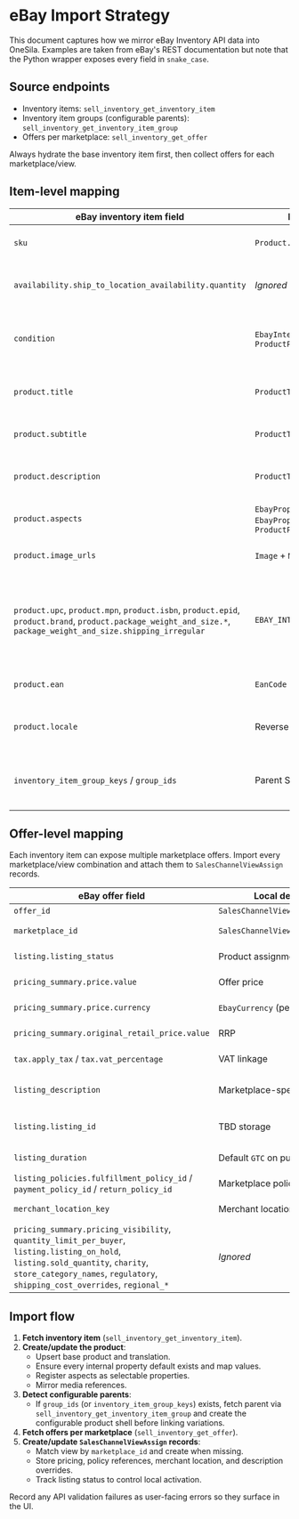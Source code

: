# eBay Import Strategy

This document captures how we mirror eBay Inventory API data into OneSila. Examples are taken from eBay's REST documentation but note that the Python wrapper exposes every field in `snake_case`.

## Source endpoints

* Inventory items: `sell_inventory_get_inventory_item`
* Inventory item groups (configurable parents): `sell_inventory_get_inventory_item_group`
* Offers per marketplace: `sell_inventory_get_offer`

Always hydrate the base inventory item first, then collect offers for each marketplace/view.

## Item-level mapping

| eBay inventory item field | Local destination | Notes |
| --- | --- | --- |
| `sku` | `Product.sku` | Primary identifier for the product/variation. |
| `availability.ship_to_location_availability.quantity` | _Ignored_ | Reserved for future structural work; currently dropped. |
| `condition` | `EbayInternalProperty` → `ProductProperty` | Persist under the internal defaults namespace so the value becomes a local property. |
| `product.title` | `ProductTranslation.name` | Limit to 80 characters to respect eBay constraints. |
| `product.subtitle` | `ProductTranslation.subtitle` | **New** field required on translation model. |
| `product.description` | `ProductTranslation.description` | Use marketplace or language specific translation. |
| `product.aspects` | `EbayProperty` + `EbayPropertySelectValue` → `ProductProperty` | Persist keyed aspects and selected values. |
| `product.image_urls` | `Image` + `MediaAssociation` | Download/register each media reference. |
| `product.upc`, `product.mpn`, `product.isbn`, `product.epid`, `product.brand`, `product.package_weight_and_size.*`, `package_weight_and_size.shipping_irregular` | `EBAY_INTERNAL_PROPERTY_DEFAULTS` | Create dedicated internal property keys for each attribute; map values straight into linked product properties. |
| `product.ean` | `EanCode` | Attach to the product’s EAN codes. |
| `product.locale` | Reverse-resolve `EbayLanguage` | Match the eBay locale to our language entity for translations. |
| `inventory_item_group_keys` / `group_ids` | Parent SKU linkage | Treat presence as configurable parent relationship and sync parent first. |

## Offer-level mapping

Each inventory item can expose multiple marketplace offers. Import every marketplace/view combination and attach them to `SalesChannelViewAssign` records.

| eBay offer field | Local destination | Notes |
| --- | --- | --- |
| `offer_id` | `SalesChannelViewAssign.remote_id` | Primary key for the offer. |
| `marketplace_id` | `SalesChannelView` | Create/retrieve the view for the marketplace. |
| `listing.listing_status` | Product assignment status | `ACTIVE` → active, `INACTIVE` → inactive. |
| `pricing_summary.price.value` | Offer price | Store in the view assignment. |
| `pricing_summary.price.currency` | `EbayCurrency` (per marketplace) | Resolve using marketplace metadata. |
| `pricing_summary.original_retail_price.value` | RRP | Optional reference price on the assignment. |
| `tax.apply_tax` / `tax.vat_percentage` | VAT linkage | Attach to VAT table; treat falsy values as “no tax”. |
| `listing_description` | Marketplace-specific override | Use when present instead of item description. |
| `listing.listing_id` | TBD storage | Capture for diagnostics (candidate field on `SalesChannelViewAssign`). |
| `listing_duration` | Default `GTC` on push | Imported for completeness. |
| `listing_policies.fulfillment_policy_id` / `payment_policy_id` / `return_policy_id` | Marketplace policy references | Persist on assignment so we can reuse on push. |
| `merchant_location_key` | Merchant location | Required for push operations. |
| `pricing_summary.pricing_visibility`, `quantity_limit_per_buyer`, `listing.listing_on_hold`, `listing.sold_quantity`, `charity`, `store_category_names`, `regulatory`, `shipping_cost_overrides`, `regional_*` | _Ignored_ | Currently unsupported. |

## Import flow

1. **Fetch inventory item** (`sell_inventory_get_inventory_item`).
2. **Create/update the product**:
   * Upsert base product and translation.
   * Ensure every internal property default exists and map values.
   * Register aspects as selectable properties.
   * Mirror media references.
3. **Detect configurable parents**:
   * If `group_ids` (or `inventory_item_group_keys`) exists, fetch parent via `sell_inventory_get_inventory_item_group` and create the configurable product shell before linking variations.
4. **Fetch offers per marketplace** (`sell_inventory_get_offer`).
5. **Create/update `SalesChannelViewAssign` records**:
   * Match view by `marketplace_id` and create when missing.
   * Store pricing, policy references, merchant location, and description overrides.
   * Track listing status to control local activation.

Record any API validation failures as user-facing errors so they surface in the UI.

